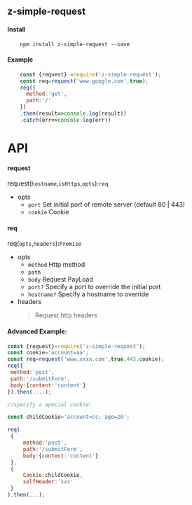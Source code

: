 z-simple-request
---
#### Install
        npm install z-simple-request --save

#### Example

```js
    const {request} =require('z-simple-request');
    const req=request('www.google.com',true);
    req({
      method:'get',
      path:'/'
    })
    .then(result=>console.log(result))
    .catch(err=>console.log(err))
```

 API
===
#### request


request(`hostname`,`isHttps`,`opts`):`req`
- opts
    - `port`  Set initial port of remote server (default 80 | 443)
    - `cookie` Cookie
    
#### req
 req(`opts`,`headers`):`Promise`
 
 - opts
    - `method` Http method
    - `path` 
    - `body` Request PayLoad
    - `port?` Specify a port to override the initial port
    - `hostname?` Specify a hostname to override
 - headers  
      >Request http headers
 
####  Advanced Example:
 ```js
const {request}=require('z-simple-request');
const cookie='account=aa';
const req=request('www.xxxx.com',true,443,cookie);
req({
  method:'post',
  path:'/submitForm',
  body:{content:'content'}
}).then(....);

//specify a apecial cookie:

const childCookie='account=cc; age=20';

req(
  {
      method:'post',
      path:'/submitForm',
      body:{content:'content'}
  },
  {   
      Cookie:childCookie,
      selfHeader:'xxx'
  }
).then(...);

 ```
 
 